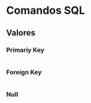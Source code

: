 # Comandos SQL

## Valores

### Primariy Key
```

```

### Foreign Key
```

```

### Null
```

```

### 
```

```

### 
```

```

### 
```

```

### 
```

```

### 
```

```

### 
```

```